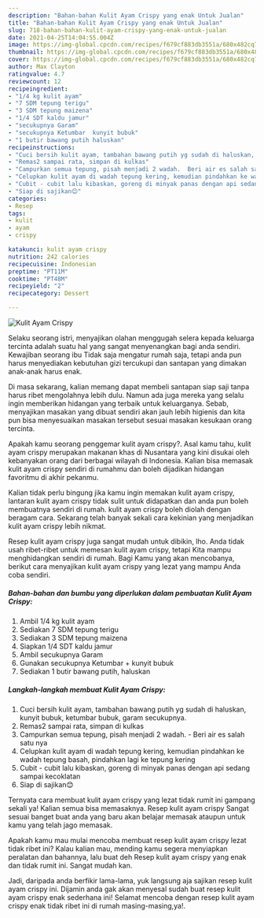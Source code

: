 ```yaml
---
description: "Bahan-bahan Kulit Ayam Crispy yang enak Untuk Jualan"
title: "Bahan-bahan Kulit Ayam Crispy yang enak Untuk Jualan"
slug: 718-bahan-bahan-kulit-ayam-crispy-yang-enak-untuk-jualan
date: 2021-04-25T14:04:55.004Z
image: https://img-global.cpcdn.com/recipes/f679cf883db3551a/680x482cq70/kulit-ayam-crispy-foto-resep-utama.jpg
thumbnail: https://img-global.cpcdn.com/recipes/f679cf883db3551a/680x482cq70/kulit-ayam-crispy-foto-resep-utama.jpg
cover: https://img-global.cpcdn.com/recipes/f679cf883db3551a/680x482cq70/kulit-ayam-crispy-foto-resep-utama.jpg
author: Max Clayton
ratingvalue: 4.7
reviewcount: 12
recipeingredient:
- "1/4 kg kulit ayam"
- "7 SDM tepung terigu"
- "3 SDM tepung maizena"
- "1/4 SDT kaldu jamur"
- "secukupnya Garam"
- "secukupnya Ketumbar  kunyit bubuk"
- "1 butir bawang putih haluskan"
recipeinstructions:
- "Cuci bersih kulit ayam, tambahan bawang putih yg sudah di haluskan, kunyit bubuk, ketumbar bubuk, garam secukupnya."
- "Remas2 sampai rata, simpan di kulkas"
- "Campurkan semua tepung, pisah menjadi 2 wadah.  Beri air es salah satu nya"
- "Celupkan kulit ayam di wadah tepung kering, kemudian pindahkan ke wadah tepung basah, pindahkan lagi ke tepung kering"
- "Cubit - cubit lalu kibaskan, goreng di minyak panas dengan api sedang sampai kecoklatan"
- "Siap di sajikan😊"
categories:
- Resep
tags:
- kulit
- ayam
- crispy

katakunci: kulit ayam crispy 
nutrition: 242 calories
recipecuisine: Indonesian
preptime: "PT11M"
cooktime: "PT48M"
recipeyield: "2"
recipecategory: Dessert

---
```



![Kulit Ayam Crispy](https://img-global.cpcdn.com/recipes/f679cf883db3551a/680x482cq70/kulit-ayam-crispy-foto-resep-utama.jpg)

Selaku seorang istri, menyajikan olahan menggugah selera kepada keluarga tercinta adalah suatu hal yang sangat menyenangkan bagi anda sendiri. Kewajiban seorang ibu Tidak saja mengatur rumah saja, tetapi anda pun harus menyediakan kebutuhan gizi tercukupi dan santapan yang dimakan anak-anak harus enak.

Di masa  sekarang, kalian memang dapat membeli santapan siap saji tanpa harus ribet mengolahnya lebih dulu. Namun ada juga mereka yang selalu ingin memberikan hidangan yang terbaik untuk keluarganya. Sebab, menyajikan masakan yang dibuat sendiri akan jauh lebih higienis dan kita pun bisa menyesuaikan masakan tersebut sesuai masakan kesukaan orang tercinta. 



Apakah kamu seorang penggemar kulit ayam crispy?. Asal kamu tahu, kulit ayam crispy merupakan makanan khas di Nusantara yang kini disukai oleh kebanyakan orang dari berbagai wilayah di Indonesia. Kalian bisa memasak kulit ayam crispy sendiri di rumahmu dan boleh dijadikan hidangan favoritmu di akhir pekanmu.

Kalian tidak perlu bingung jika kamu ingin memakan kulit ayam crispy, lantaran kulit ayam crispy tidak sulit untuk didapatkan dan anda pun boleh membuatnya sendiri di rumah. kulit ayam crispy boleh diolah dengan beragam cara. Sekarang telah banyak sekali cara kekinian yang menjadikan kulit ayam crispy lebih nikmat.

Resep kulit ayam crispy juga sangat mudah untuk dibikin, lho. Anda tidak usah ribet-ribet untuk memesan kulit ayam crispy, tetapi Kita mampu menghidangkan sendiri di rumah. Bagi Kamu yang akan mencobanya, berikut cara menyajikan kulit ayam crispy yang lezat yang mampu Anda coba sendiri.

<!--inarticleads1-->

##### Bahan-bahan dan bumbu yang diperlukan dalam pembuatan Kulit Ayam Crispy:

1. Ambil 1/4 kg kulit ayam
1. Sediakan 7 SDM tepung terigu
1. Sediakan 3 SDM tepung maizena
1. Siapkan 1/4 SDT kaldu jamur
1. Ambil secukupnya Garam
1. Gunakan secukupnya Ketumbar + kunyit bubuk
1. Sediakan 1 butir bawang putih, haluskan




<!--inarticleads2-->

##### Langkah-langkah membuat Kulit Ayam Crispy:

1. Cuci bersih kulit ayam, tambahan bawang putih yg sudah di haluskan, kunyit bubuk, ketumbar bubuk, garam secukupnya.
1. Remas2 sampai rata, simpan di kulkas
1. Campurkan semua tepung, pisah menjadi 2 wadah.  - Beri air es salah satu nya
1. Celupkan kulit ayam di wadah tepung kering, kemudian pindahkan ke wadah tepung basah, pindahkan lagi ke tepung kering
1. Cubit - cubit lalu kibaskan, goreng di minyak panas dengan api sedang sampai kecoklatan
1. Siap di sajikan😊




Ternyata cara membuat kulit ayam crispy yang lezat tidak rumit ini gampang sekali ya! Kalian semua bisa memasaknya. Resep kulit ayam crispy Sangat sesuai banget buat anda yang baru akan belajar memasak ataupun untuk kamu yang telah jago memasak.

Apakah kamu mau mulai mencoba membuat resep kulit ayam crispy lezat tidak ribet ini? Kalau kalian mau, mending kamu segera menyiapkan peralatan dan bahannya, lalu buat deh Resep kulit ayam crispy yang enak dan tidak rumit ini. Sangat mudah kan. 

Jadi, daripada anda berfikir lama-lama, yuk langsung aja sajikan resep kulit ayam crispy ini. Dijamin anda gak akan menyesal sudah buat resep kulit ayam crispy enak sederhana ini! Selamat mencoba dengan resep kulit ayam crispy enak tidak ribet ini di rumah masing-masing,ya!.

